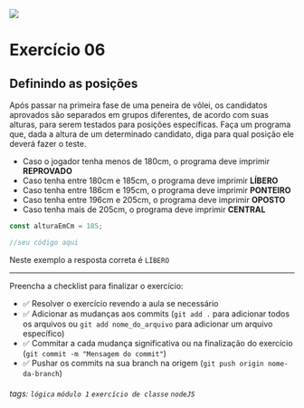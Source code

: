 ![](https://i.imgur.com/xG74tOh.png)

# Exercício 06

## Definindo as posições

Após passar na primeira fase de uma peneira de vôlei, os candidatos aprovados são separados em grupos diferentes, de acordo com suas alturas, para serem testados para posições específicas. Faça um programa que, dada a altura de um determinado candidato, diga para qual posição ele deverá fazer o teste.

-   Caso o jogador tenha menos de 180cm, o programa deve imprimir **REPROVADO**
-   Caso tenha entre 180cm e 185cm, o programa deve imprimir **LÍBERO**
-   Caso tenha entre 186cm e 195cm, o programa deve imprimir **PONTEIRO**
-   Caso tenha entre 196cm e 205cm, o programa deve imprimir **OPOSTO**
-   Caso tenha mais de 205cm, o programa deve imprimir **CENTRAL**

```javascript
const alturaEmCm = 185;

//seu código aqui
```

Neste exemplo a resposta correta é `LÍBERO`

---

Preencha a checklist para finalizar o exercício:

-   ✅ Resolver o exercício revendo a aula se necessário
-   ✅ Adicionar as mudanças aos commits (`git add .` para adicionar todos os arquivos ou `git add nome_do_arquivo` para adicionar um arquivo específico)
-   ✅ Commitar a cada mudança significativa ou na finalização do exercício (`git commit -m "Mensagem do commit"`)
-   ✅ Pushar os commits na sua branch na origem (`git push origin nome-da-branch`)

###### tags: `lógica` `módulo 1` `exercício de classe` `nodeJS`
